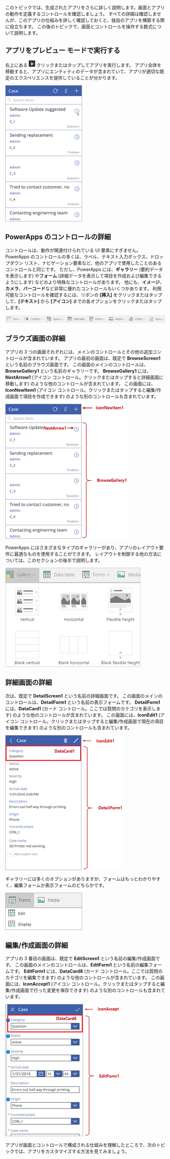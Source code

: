 このトピックでは、生成されたアプリをさらに詳しく説明します。画面とアプリの動作を定義するコントロールを確認しましょう。 すべての詳細は確認しませんが、このアプリの仕組みを詳しく確認しておくと、独自のアプリを構築する際に役立ちます。 この後のトピックで、画面とコントロールを操作する数式について説明します。

## <a name="run-the-app-in-preview-mode"></a>アプリをプレビュー モードで実行する
右上にある ![アプリのプレビューを開始する矢印を](./media/learning-case-app-explore-controls/f5-arrow-sm.png) クリックまたはタップしてアプリを実行します。 アプリ全体を移動すると、アプリにエンティティのデータが含まれていて、アプリが適切な既定のエクスペリエンスを提供していることが分かります。

![アプリをプレビュー モードで実行する](./media/learning-case-app-explore-controls/run-app.png)

## <a name="understanding-controls-in-powerapps"></a>PowerApps のコントロールの詳細
コントロールは、動作が関連付けられている UI 要素にすぎません。 PowerApps のコントロールの多くは、ラベル、テキスト入力ボックス、ドロップダウン リスト、ナビゲーション要素など、他のアプリで使用したことのあるコントロールと同じです。 ただし、PowerApps には、**ギャラリー** (要約データを表示します) や**フォーム** (詳細データを表示して項目を作成および編集できるようにします) などのより特殊なコントロールがあります。 他にも、**イメージ**、**カメラ**、**バーコード**など非常に優れたコントロールもいくつかあります。 利用可能なコントロールを確認するには、リボンの **[挿入]** をクリックまたはタップして、**[テキスト]** から **[アイコン]** までの各オプションをクリックまたはタップします。

![PowerApps Studio のリボンの [Controls] (コントロール) タブ](./media/learning-case-app-explore-controls/ribbon-controls.png)

## <a name="explore-the-browse-screen"></a>ブラウズ画面の詳細
アプリの 3 つの画面それぞれには、メインのコントロールとその他の追加コントロールが含まれています。 アプリの最初の画面は、既定で **BrowseScreen1** という名前のブラウズ画面です。 この画面のメインのコントロールは、**BrowseGallery1** という名前のギャラリーです。 **BrowseGallery1** には、**NextArrow1** (アイコン コントロール。クリックまたはタップすると詳細画面に移動します) のような他のコントロールが含まれています。 この画面には、**IconNewItem1** (アイコン コントロール。クリックまたはタップすると編集/作成画面で項目を作成できます) のような別のコントロールも含まれています。

![複数のコントロールで構成されるブラウズ画面](./media/learning-case-app-explore-controls/browse-screen.png)

PowerApps にはさまざまなタイプのギャラリーがあり、アプリのレイアウト要件に最適なものを使用することができます。 レイアウトを制御する他の方法については、このセクションの後半で説明します。

![PowerApps のギャラリーのオプション](./media/learning-case-app-explore-controls/insert-gallery.png)

## <a name="explore-the-details-screen"></a>詳細画面の詳細
次は、既定で **DetailScreen1** という名前の詳細画面です。 この画面のメインのコントロールは、**DetailForm1** という名前の表示フォームです。 **DetailForm1** には、**DataCard1** (カード コントロール。ここでは質問のカテゴリを表示します) のような他のコントロールが含まれています。 この画面には、**IconEdit1** (アイコン コントロール。クリックまたはタップすると編集/作成画面で現在の項目を編集できます) のような別のコントロールも含まれています。

![複数のコントロールで構成される詳細画面](./media/learning-case-app-explore-controls/details-screen.png)

ギャラリーには多くのオプションがありますが、フォームはもっとわかりやすく、編集フォームか表示フォームのどちらかです。

![PowerApps のフォームのオプション](./media/learning-case-app-explore-controls/forms.png)

## <a name="explore-the-editcreate-screen"></a>編集/作成画面の詳細
アプリの 3 番目の画面は、既定で **EditScreen1** という名前の編集/作成画面です。 この画面のメインのコントロールは、**EditForm1** という名前の編集フォームです。 **EditForm1** には、**DataCard8** (カード コントロール。ここでは質問のカテゴリを編集できます) のような他のコントロールが含まれています。 この画面には、**IconAccept1** (アイコン コントロール。クリックまたはタップすると編集/作成画面で行った変更を保存できます) のような別のコントロールも含まれています。

![複数のコントロールで構成される編集画面](./media/learning-case-app-explore-controls/edit-screen.png)

アプリが画面とコントロールで構成される仕組みを理解したところで、次のトピックでは、アプリをカスタマイズする方法を見てみましょう。

